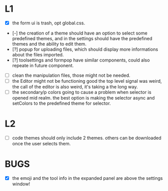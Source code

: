 # L1
- [x] the form ui is trash, opt global.css.
- [-] the creation of a theme should have an option to select some predefined themes, and in the settings should have the predefined themes and the ability to edit them.
- [?] popup for uploading files, which should display more informations about the files imported.
- [?] toolsettings and formpop have similar components, could also repeate in future component.
- [ ] clean the manipulation files, those might not be needed.
- [ ] the Editor might not be functioning good the top level signal was weird, the call of the editor is also weird, it's taking a the long way.
- [ ] the secondary/p colors going to cause a problem when selector is opened mid realm. the best option is making the selector async and setColors to the predefined theme for selector.
# L2
- [ ] code themes should only include 2 themes. others can be downloaded once the user selects them.

# BUGS

- [x] the emoji and the tool info in the expanded panel are above the settings window!
